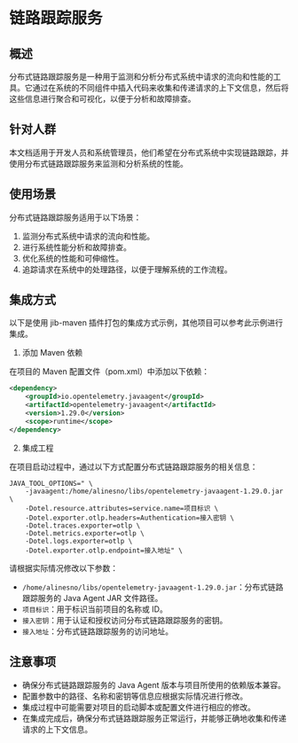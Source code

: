 # 链路跟踪服务

## 概述

分布式链路跟踪服务是一种用于监测和分析分布式系统中请求的流向和性能的工具。它通过在系统的不同组件中插入代码来收集和传递请求的上下文信息，然后将这些信息进行聚合和可视化，以便于分析和故障排查。

## 针对人群

本文档适用于开发人员和系统管理员，他们希望在分布式系统中实现链路跟踪，并使用分布式链路跟踪服务来监测和分析系统的性能。

## 使用场景

分布式链路跟踪服务适用于以下场景：

1. 监测分布式系统中请求的流向和性能。
2. 进行系统性能分析和故障排查。
3. 优化系统的性能和可伸缩性。
4. 追踪请求在系统中的处理路径，以便于理解系统的工作流程。

## 集成方式

以下是使用 jib-maven 插件打包的集成方式示例，其他项目可以参考此示例进行集成。

1. 添加 Maven 依赖

在项目的 Maven 配置文件（pom.xml）中添加以下依赖：

```xml
<dependency>
    <groupId>io.opentelemetry.javaagent</groupId>
    <artifactId>opentelemetry-javaagent</artifactId>
    <version>1.29.0</version>
    <scope>runtime</scope>
</dependency>
```

2. 集成工程

在项目启动过程中，通过以下方式配置分布式链路跟踪服务的相关信息：

```shell
JAVA_TOOL_OPTIONS=" \
   	-javaagent:/home/alinesno/libs/opentelemetry-javaagent-1.29.0.jar \
    -Dotel.resource.attributes=service.name=项目标识 \
    -Dotel.exporter.otlp.headers=Authentication=接入密钥 \
    -Dotel.traces.exporter=otlp \
	-Dotel.metrics.exporter=otlp \
	-Dotel.logs.exporter=otlp \
    -Dotel.exporter.otlp.endpoint=接入地址" \
```

请根据实际情况修改以下参数：

- `/home/alinesno/libs/opentelemetry-javaagent-1.29.0.jar`：分布式链路跟踪服务的 Java Agent JAR 文件路径。
- `项目标识`：用于标识当前项目的名称或 ID。
- `接入密钥`：用于认证和授权访问分布式链路跟踪服务的密钥。
- `接入地址`：分布式链路跟踪服务的访问地址。

## 注意事项

- 确保分布式链路跟踪服务的 Java Agent 版本与项目所使用的依赖版本兼容。
- 配置参数中的路径、名称和密钥等信息应根据实际情况进行修改。
- 集成过程中可能需要对项目的启动脚本或配置文件进行相应的修改。
- 在集成完成后，确保分布式链路跟踪服务正常运行，并能够正确地收集和传递请求的上下文信息。

